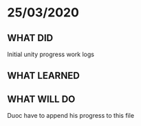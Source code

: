 # 25/03/2020
## WHAT DID
Initial unity progress work logs

## WHAT LEARNED
## WHAT WILL DO
Duoc have to append his progress to this file